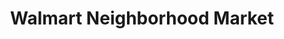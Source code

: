 ---
title: "Walmart Neighborhood Market"
url: /modesto/walmart-neighborhood-market/
shop: Supermarkt
---